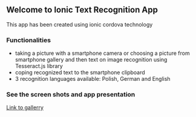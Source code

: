 ## Welcome to Ionic Text Recognition App

This app has been created using ionic cordova technology

### Functionalities

- taking a picture with a smartphone camera or choosing a picture from smartphone gallery and then text on image recognition using Tesseract.js library
- coping recognized text to the smartphone clipboard
- 3 recognition languages available: Polish, German and English

### See the screen shots and app presentation 

[Link to gallerry](https://github.com/MateuszLempik/TesseractOcrIonic/tree/master/resources/gallery)
